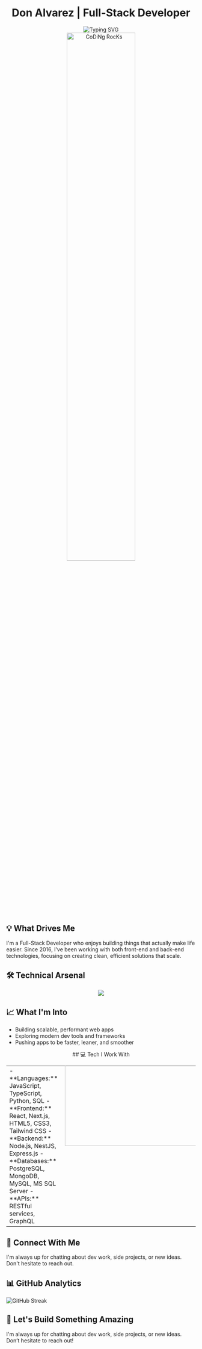<div align="center">
  <h1>Don Alvarez | Full-Stack Developer</h1>
</div>

<div align="center">
  <img src="https://readme-typing-svg.herokuapp.com?font=Fira+Code&pause=1000&color=2196F3&center=true&vCenter=true&width=435&lines=Building+scalable+web+applications;Full-Stack+Developer;Coming+up+with+smart+solutions;Making+complex+problems+simple" alt="Typing SVG" />
</div>

<div align="center">
  <img src="https://github.com/SP-XD/SP-XD/blob/main/images/dev-working_rounded.gif?raw=true" href="https://github.com/SP-XD" alt="CoDiNg RocKs" width="60%"/><br>
</div>


## 💡 What Drives Me
I'm a Full-Stack Developer who enjoys building things that actually make life easier. Since 2016, I’ve been working with both front-end and back-end technologies, focusing on creating clean, efficient solutions that scale.



## 🛠️ Technical Arsenal
<div align="center">
  <img src="https://skillicons.dev/icons?i=js,ts,react,nodejs,python,postgres,mongodb,docker,git,vscode&perline=5" />
</div>


## 📈 What I'm Into
- Building scalable, performant web apps
- Exploring modern dev tools and frameworks
- Pushing apps to be faster, leaner, and smoother

<div align="center">
 ## 💻 Tech I Work With
  <table>
    <tr>
      <td>
        - **Languages:** JavaScript, TypeScript, Python, SQL  
        - **Frontend:** React, Next.js, HTML5, CSS3, Tailwind CSS  
        - **Backend:** Node.js, NestJS, Express.js  
        - **Databases:** PostgreSQL, MongoDB, MySQL, MS SQL Server  
        - **APIs:** RESTful services, GraphQL
      </td>
      <td>
        <div align="right">
          <img align="right" alt="GIF" src="https://github.com/abhisheknaiidu/abhisheknaiidu/blob/master/code.gif?raw=true" width="400" height="400" style="position:relative; top:-200px;"/>
        </div>
      </td>
    </tr>
  </table>

</div>



## 🌟 Connect With Me
I'm always up for chatting about dev work, side projects, or new ideas. Don't hesitate to reach out.



## 📊 GitHub Analytics
<div>
  <img src="https://github-readme-streak-stats.herokuapp.com/?user=DnAlvrz&theme=tokyonight" alt="GitHub Streak" />
</div>


## 🤝 Let's Build Something Amazing
I'm always up for chatting about dev work, side projects, or new ideas. Don’t hesitate to reach out!

